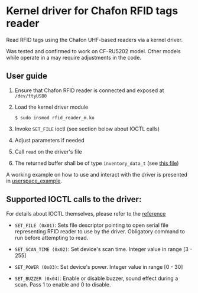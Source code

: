# Kernel driver for Chafon RFID tags reader

Read RFID tags using the Chafon UHF-based readers via a kernel driver.

Was tested and confirmed to work on CF-RU5202 model. Other models while operate in a
may require adjustments in the code.

## User guide

1. Ensure that Chafon RFID reader is connected and exposed at `/dev/ttyUSB0`
1. Load the kernel driver module

    `$ sudo insmod rfid_reader_m.ko`

1. Invoke `SET_FILE` ioctl (see section below about IOCTL calls)
1. Adjust parameters if needed
1. Call `read` on the driver's file
1. The returned buffer shall be of type `inventory_data_t` (see [this file](./rfid/reader.h))

A working example on how to use and interact with the driver is presented in
[userspace_example](./userspace_example/read.c).

## Supported IOCTL calls to the driver:

For details about IOCTL themselves, please refer to the
[reference](https://man7.org/linux/man-pages/man2/ioctl.2.html)

- `SET_FILE (0x01)`: Sets file descriptor pointing to open serial file representing RFID
    reader to use by the driver. Obligatory command to run before attempting to read.

- `SET_SCAN_TIME (0x02)`: Set device's scan time. Integer value in range [3 - 255]

- `SET_POWER (0x03)`: Set device's power. Integer value in range [0 - 30]

- `SET_BUZZER (0x04)`: Enable or disable buzzer, sound effect during a scan. Pass 1 to
    enable and 0 to disable.
